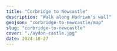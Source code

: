 ```yaml
---
title: "Corbridge to Newcastle"
description: "Walk along Hadrian's wall"
geojson: "corbridge-to-newcastle/map"
slug: "corbridge-to-newcastle"
cover: "./aydon-castle.jpg"
date: 2024-10-27
---
```

